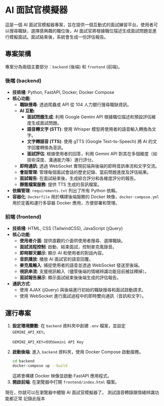 # AI 面試官模擬器

這是一個 AI 面試官模擬器專案，旨在提供一個互動式的面試練習平台。使用者可以搜尋職缺，選擇感興趣的職位後，AI 面試官將根據職位描述生成面試問題並進行模擬面試。面試結束後，系統會生成一份評估報告。

## 專案架構

專案分為兩個主要部分：`backend` (後端) 和 `frontend` (前端)。

### 後端 (backend)

-   **技術棧**: Python, FastAPI, Docker, Docker Compose
-   **核心功能**:
    -   **職缺搜尋**: 透過爬蟲或 API 從 104 人力銀行搜尋職缺資訊。
    -   **AI 互動**:
        -   **面試問題生成**: 利用 Google Gemini API 根據職位描述和預設評估維度生成面試問題。
        -   **語音轉文字 (STT)**: 使用 Whisper 模型將使用者的語音輸入轉換為文字。
        -   **文字轉語音 (TTS)**: 使用 gTTS (Google Text-to-Speech) 將 AI 的文字回覆轉換為音訊。
        -   **面試評估**: 根據使用者的回答，利用 Gemini API 對其在多個維度（如技術深度、溝通能力等）進行評分。
    -   **即時通訊**: 透過 WebSocket 實現前端與後端的即時音訊串流和文字交流。
    -   **會話管理**: 管理每個面試會話的歷史記錄、當前問題進度及評估結果。
    -   **面試報告**: 在面試結束後，生成綜合評分和各維度評分的報告。
    -   **靜態檔案服務**: 提供 TTS 生成的音訊檔案。
-   **依賴管理**: `requirements.txt` 列出了所有 Python 依賴。
-   **容器化**: `Dockerfile` 用於構建後端服務的 Docker 映像，`docker-compose.yml` 用於定義和運行多容器 Docker 應用，方便部署和管理。

### 前端 (frontend)

-   **技術棧**: HTML, CSS (TailwindCSS), JavaScript (jQuery)
-   **核心功能**:
    -   **使用者介面**: 提供直觀的介面供使用者搜尋、選擇職缺。
    -   **面試流程控制**: 啟動、結束面試，控制麥克風錄音。
    -   **即時聊天顯示**: 顯示 AI 和使用者的對話內容。
    -   **音訊播放**: 播放 AI 面試官的語音回覆。
    -   **麥克風輸入**: 捕捉使用者的語音並透過 WebSocket 發送至後端。
    -   **視訊串流**: 支援視訊輸入（儘管後端的情緒辨識功能目前被註釋掉）。
    -   **面試報告展示**: 顯示面試結束後後端生成的評估報告。
-   **通訊方式**:
    -   使用 AJAX (jQuery) 與後端進行初始的職缺搜尋和面試啟動請求。
    -   使用 WebSocket 進行面試過程中的即時雙向通訊（音訊和文字）。

## 運行專案

1.  **設定環境變數**: 在 `backend` 資料夾中創建 `.env` 檔案，並設定 `GEMINI_API_KEY`。
    ```
    GEMINI_API_KEY=你的Gemini API Key
    ```
2.  **啟動後端**: 進入 `backend` 資料夾，使用 Docker Compose 啟動服務。
    ```bash
    cd backend
    docker-compose up --build
    ```
    這將會構建 Docker 映像並啟動 FastAPI 應用程式。
3.  **開啟前端**: 在瀏覽器中打開 `frontend/index.html` 檔案。

現在，你就可以在瀏覽器中體驗 AI 面試官模擬器了。
測試語音轉錄跟情緒辨識功能都正常 記錄此版本